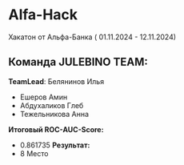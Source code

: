 # Alfa-Hack
Хакатон от Альфа-Банка ( 01.11.2024 - 12.11.2024)

## Команда JULEBINO TEAM:
**TeamLead**: Белянинов Илья
- Ешеров Амин
- Абдухаликов Глеб
- Тежельникова Анна

**Итоговый ROC-AUC-Score:**
- 0.861735
**Результат:**
- 8 Место
